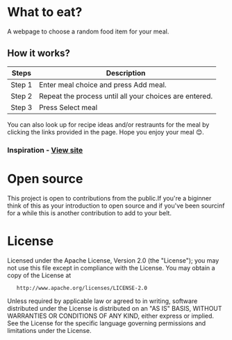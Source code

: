 # What to eat?
A webpage to choose a random food item for your meal.

## How it works?
| Steps       | Description                                            |
| ----------- | -------------------------------------------------------|
| Step 1      | Enter meal choice and press Add meal.                  |
| Step 2      | Repeat the process until all your choices are entered. |
| Step 3      | Press Select meal                                      |

You can also look up for recipe ideas and/or restraunts for the meal by clicking the links provided in the page. Hope you enjoy your meal 😊. 

### Inspiration - [View site](https://github.com/jemimaabu/what-should-we-eat)

# Open source
This project is open to contributions from the public.If you're a biginner think of this as your introduction to open source and if you've been sourcinf for a while this is another contribution to add to your belt.

# License
 Licensed under the Apache License, Version 2.0 (the "License");
   you may not use this file except in compliance with the License.
   You may obtain a copy of the License at

       http://www.apache.org/licenses/LICENSE-2.0

   Unless required by applicable law or agreed to in writing, software
   distributed under the License is distributed on an "AS IS" BASIS,
   WITHOUT WARRANTIES OR CONDITIONS OF ANY KIND, either express or implied.
   See the License for the specific language governing permissions and
   limitations under the License.
